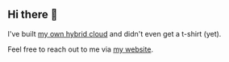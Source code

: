 ## Hi there 👋
I've built [my own hybrid cloud](https://github.com/soerenschneider/soeren.cloud) and didn't even get a t-shirt (yet).

Feel free to reach out to me via [my website](https://soerenschneider.com).
